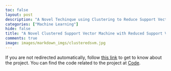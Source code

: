 ```yaml
---
toc: false
layout: post
description: "A Novel Techinque using Clustering to Reduce Support Vectors with minimal performance personality."
categories: ["Machine Learning"]
hide: false
title: "A Novel Clustered Support Vector Machine with Reduced Support Vectors for Big Data Classification"
comments: true 
image: images/markdown_imgs/clusteredsvm.jpg
---
```


<script type="text/javascript">
  window.open("https://gokkulnath.github.io/SVM-Experiments/", '_blank');
</script>

If you are not redirected automatically, follow <a href='https://gokkulnath.github.io/SVM-Experiments/' target='_blank'>this link</a> to get to know about the project. You can find the code related to the project at <a href='https://github.com/Gokkulnath/SVM-Experiments' target='_blank'> Code</a>.

